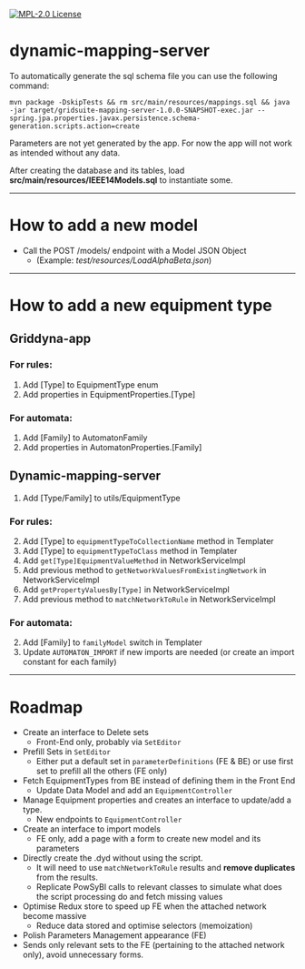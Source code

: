[![MPL-2.0 License](https://img.shields.io/badge/license-MPL_2.0-blue.svg)](https://www.mozilla.org/en-US/MPL/2.0/)

# dynamic-mapping-server

To automatically generate the sql schema file you can use the following command:

    mvn package -DskipTests && rm src/main/resources/mappings.sql && java -jar target/gridsuite-mapping-server-1.0.0-SNAPSHOT-exec.jar --spring.jpa.properties.javax.persistence.schema-generation.scripts.action=create 

Parameters are not yet generated by the app. For now the app will not work as intended without any data.

After creating the database and its tables, load **src/main/resources/IEEE14Models.sql** to instantiate some.

---

# How to add a new model

- Call the POST /models/ endpoint with a Model JSON Object
    - (Example: _test/resources/LoadAlphaBeta.json_)

---

# How to add a new equipment type

## Griddyna-app

### For rules:

1) Add [Type] to EquipmentType enum
2) Add properties in EquipmentProperties.[Type]

### For automata:

1) Add [Family] to AutomatonFamily
2) Add properties in AutomatonProperties.[Family]

## Dynamic-mapping-server

1) Add [Type/Family] to utils/EquipmentType

### For rules:

2) Add [Type] to `equipmentTypeToCollectionName` method in Templater
3) Add [Type] to `equipmentTypeToClass` method in Templater
4) Add `get[Type]EquipmentValueMethod` in NetworkServiceImpl
5) Add previous method to `getNetworkValuesFromExistingNetwork` in NetworkServiceImpl
6) Add `getPropertyValuesBy[Type]` in NetworkServiceImpl
7) Add previous method to `matchNetworkToRule` in NetworkServiceImpl

### For automata:

2) Add [Family] to `familyModel` switch in Templater
3) Update `AUTOMATON_IMPORT` if new imports are needed (or create an import constant for each family)

---

# Roadmap

- Create an interface to Delete sets
    - Front-End only, probably via `SetEditor`
- Prefill Sets in `SetEditor`
    - Either put a default set in `parameterDefinitions` (FE & BE) or use first set to prefill all the others (FE only)
- Fetch EquipmentTypes from BE instead of defining them in the Front End
    - Update Data Model and add an `EquipmentController`
- Manage Equipment properties and creates an interface to update/add a type.
    - New endpoints to `EquipmentController`
- Create an interface to import models
    - FE only, add a page with a form to create new model and its parameters
- Directly create the .dyd without using the script.
    - It will need to use `matchNetworkToRule` results and **remove duplicates** from the results.
    - Replicate PowSyBl calls to relevant classes to simulate what does the script processing do and fetch missing
      values
- Optimise Redux store to speed up FE when the attached network become massive
    - Reduce data stored and optimise selectors (memoization)
- Polish Parameters Management appearance (FE)
- Sends only relevant sets to the FE (pertaining to the attached network only), avoid unnecessary forms.